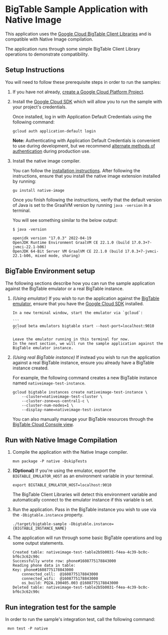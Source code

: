 # BigTable Sample Application with Native Image

This application uses the [Google Cloud BigTable Client Libraries](https://cloud.google.com/bigtable/docs/reference/libraries) and is compatible with Native Image compilation.

The application runs through some simple BigTable Client Library operations to demonstrate compatibility.

## Setup Instructions

You will need to follow these prerequisite steps in order to run the samples:

1. If you have not already, [create a Google Cloud Platform Project](https://cloud.google.com/resource-manager/docs/creating-managing-projects#creating_a_project).

2. Install the [Google Cloud SDK](https://cloud.google.com/sdk/) which will allow you to run the sample with your project's credentials.

   Once installed, log in with Application Default Credentials using the following command:

    ```
    gcloud auth application-default login
    ```

   **Note:** Authenticating with Application Default Credentials is convenient to use during development, but we recommend [alternate methods of authentication](https://cloud.google.com/docs/authentication/production) during production use.

3. Install the native image compiler.

   You can follow the [installation instructions](https://www.graalvm.org/docs/getting-started/#install-graalvm).
   After following the instructions, ensure that you install the native image extension installed by running:

    ```
    gu install native-image
    ```

   Once you finish following the instructions, verify that the default version of Java is set to the GraalVM version by running `java -version` in a terminal.

   You will see something similar to the below output:

    ```
    $ java -version
   
    openjdk version "17.0.3" 2022-04-19
    OpenJDK Runtime Environment GraalVM CE 22.1.0 (build 17.0.3+7-jvmci-22.1-b06)
    OpenJDK 64-Bit Server VM GraalVM CE 22.1.0 (build 17.0.3+7-jvmci-22.1-b06, mixed mode, sharing)
    ```
   
## BigTable Environment setup
The following sections describe how you can run the sample application against the BigTable emulator or a real BigTable instance.

1. *(Using emulator)* If you wish to run the application against the [BigTable emulator](https://cloud.google.com/bigtable/docs/emulator), ensure that you have the [Google Cloud SDK](https://cloud.google.com/sdk) installed.

       In a new terminal window, start the emulator via `gcloud`:

       ```
       gcloud beta emulators bigtable start --host-port=localhost:9010
       ```

       Leave the emulator running in this terminal for now.
       In the next section, we will run the sample application against the BigTable emulator instance.

2. *(Using real BigTable instance)* If instead you wish to run the application against a real BigTable instance, ensure you already have a BigTable instance created.

   For example, the following command creates a new BigTable instance named `nativeimage-test-instance`.

   ```
   gcloud bigtable instances create nativeimage-test-instance \
       --cluster=nativeimage-test-cluster \
       --cluster-zone=us-central1-c \
       --cluster-num-nodes=1 \
       --display-name=nativeimage-test-instance
   ```

   You can also manually manage your BigTable resources through the [BigTable Cloud Console view](http://console.cloud.google.com/bigtable).

## Run with Native Image Compilation

1. Compile the application with the Native Image compiler.

    ```
    mvn package -P native -DskipTests
    ```

2. **(Optional)** If you're using the emulator, export the `BIGTABLE_EMULATOR_HOST` as an environment variable in your terminal.

    ```
    export BIGTABLE_EMULATOR_HOST=localhost:9010
    ``` 

   The BigTable Client Libraries will detect this environment variable and automatically connect to the emulator instance if this variable is set.

3. Run the application.
   Pass in the BigTable instance you wish to use via the `-Dbigtable.instance` property.

    ```
    ./target/bigtable-sample -Dbigtable.instance={BIGTABLE_INSTANCE_NAME}
    ```

4. The application will run through some basic BigTable operations and log some output statements.

    ```
    Created table: nativeimage-test-table2b5b0031-f4ea-4c39-bc0c-bf6c3c62c90c
    Successfully wrote row: phone#1608775178843000
    Reading phone data in table: 
    Key: phone#1608775178843000
        connected_cell:  @1608775178843000
        connected_wifi:  @1608775178843000
        os_build: PQ2A.190405.003 @1608775178843000
    Deleted table: nativeimage-test-table2b5b0031-f4ea-4c39-bc0c-bf6c3c62c90c
    ```
## Run integration test for the sample

In order to run the sample's integration test, call the following command:

   ```
    mvn test -P native 
   ```
